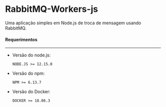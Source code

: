 # RabbitMQ-Workers-js

Uma aplicação simples em Node.js de troca de mensagem usando RabbitMQ.


#### Requerimentos
-----------------
* Versão do node.js:

      NODE.JS >= 12.15.0

* Versão do npm:

      NPM >= 6.13.7

* Versão do Docker:

      DOCKER >= 18.06.3
      
